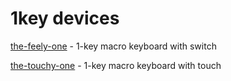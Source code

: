 # 1key devices

[the-feely-one](the-feely-one/) - 1-key macro keyboard with switch

[the-touchy-one](the-touchy-one/) - 1-key macro keyboard with touch
